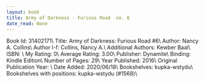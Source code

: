 ```yaml
---
layout: book
title: Army of Darkness - Furious Road  no. 6
date_read: None
---
```


Book Id: 31402171\ 
Title: Army of Darkness: Furious Road #6\ 
Author: Nancy A. Collins\ 
Author l-f: Collins, Nancy A.\ 
Additional Authors: Kewber Baal\ 
ISBN: \ 
My Rating: 0\ 
Average Rating: 3.00\ 
Publisher: Dynamite\ 
Binding: Kindle Edition\ 
Number of Pages: 29\ 
Year Published: 2016\ 
Original Publication Year: \ 
Date Added: 2020/06/18\ 
Bookshelves: kupka-wstydu\ 
Bookshelves with positions: kupka-wstydu (#1568)\ 

